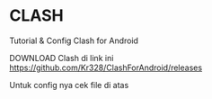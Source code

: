 # CLASH
Tutorial &amp; Config Clash for Android

DOWNLOAD Clash di link ini
https://github.com/Kr328/ClashForAndroid/releases

Untuk config nya cek file di atas
